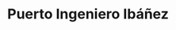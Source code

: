 ---
title: Puerto Ingeniero Ibáñez
url: /puerto-ingeniero-ibanez/
latitude: -46.293
longitude: -71.94
---